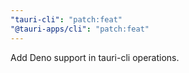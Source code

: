 ```yaml
---
"tauri-cli": "patch:feat"
"@tauri-apps/cli": "patch:feat"
---
```


Add Deno support in tauri-cli operations.
